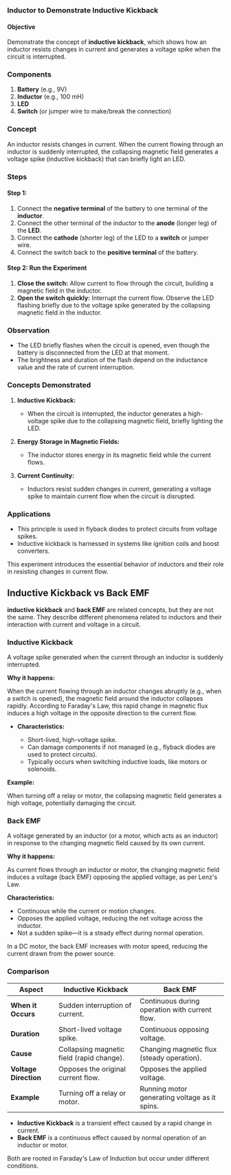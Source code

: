 ### **Inductor to Demonstrate Inductive Kickback**

#### **Objective**

Demonstrate the concept of **inductive kickback**, which shows how an inductor resists changes in current and generates a voltage spike when the circuit is interrupted.

### **Components**

1. **Battery** (e.g., 9V)
2. **Inductor** (e.g., 100 mH)
3. **LED**
4. **Switch** (or jumper wire to make/break the connection)

### **Concept**

An inductor resists changes in current. When the current flowing through an inductor is suddenly interrupted, the collapsing magnetic field generates a voltage spike (inductive kickback) that can briefly light an LED.

### **Steps**

#### Step 1: 

1. Connect the **negative terminal** of the battery to one terminal of the **inductor**.
2. Connect the other terminal of the inductor to the **anode** (longer leg) of the **LED**.
3. Connect the **cathode** (shorter leg) of the LED to a **switch** or jumper wire.
4. Connect the switch back to the **positive terminal** of the battery.

#### Step 2: Run the Experiment

1. **Close the switch:** Allow current to flow through the circuit, building a magnetic field in the inductor.
2. **Open the switch quickly:** Interrupt the current flow. Observe the LED flashing briefly due to the voltage spike generated by the collapsing magnetic field in the inductor.

### **Observation**

- The LED briefly flashes when the circuit is opened, even though the battery is disconnected from the LED at that moment.
- The brightness and duration of the flash depend on the inductance value and the rate of current interruption.

### **Concepts Demonstrated**

1. **Inductive Kickback:**
   - When the circuit is interrupted, the inductor generates a high-voltage spike due to the collapsing magnetic field, briefly lighting the LED.
   
2. **Energy Storage in Magnetic Fields:**
   - The inductor stores energy in its magnetic field while the current flows.

3. **Current Continuity:**
   - Inductors resist sudden changes in current, generating a voltage spike to maintain current flow when the circuit is disrupted.

### **Applications**

- This principle is used in flyback diodes to protect circuits from voltage spikes.
- Inductive kickback is harnessed in systems like ignition coils and boost converters.

This experiment introduces the essential behavior of inductors and their role in resisting changes in current flow.

## Inductive Kickback vs Back EMF

**inductive kickback** and **back EMF** are related concepts, but they are not the same. They describe different phenomena related to inductors and their interaction with current and voltage in a circuit.

### **Inductive Kickback**

A voltage spike generated when the current through an inductor is suddenly interrupted.

**Why it happens:** 

When the current flowing through an inductor changes abruptly (e.g., when a switch is opened), the magnetic field around the inductor collapses rapidly. According to Faraday's Law, this rapid change in magnetic flux induces a high voltage in the opposite direction to the current flow.

- **Characteristics:**

  - Short-lived, high-voltage spike.
  - Can damage components if not managed (e.g., flyback diodes are used to protect circuits).
  - Typically occurs when switching inductive loads, like motors or solenoids.

**Example:** 

When turning off a relay or motor, the collapsing magnetic field generates a high voltage, potentially damaging the circuit.

### **Back EMF**

A voltage generated by an inductor (or a motor, which acts as an inductor) in response to the changing magnetic field caused by its own current.

**Why it happens:** 

As current flows through an inductor or motor, the changing magnetic field induces a voltage (back EMF) opposing the applied voltage, as per Lenz's Law.

**Characteristics:**

  - Continuous while the current or motion changes.
  - Opposes the applied voltage, reducing the net voltage across the inductor.
  - Not a sudden spike—it is a steady effect during normal operation.

In a DC motor, the back EMF increases with motor speed, reducing the current drawn from the power source.

### **Comparison**

| **Aspect**              | **Inductive Kickback**                          | **Back EMF**                                     |
|--------------------------|------------------------------------------------|-------------------------------------------------|
| **When it Occurs**       | Sudden interruption of current.                | Continuous during operation with current flow.  |
| **Duration**             | Short-lived voltage spike.                     | Continuous opposing voltage.                    |
| **Cause**                | Collapsing magnetic field (rapid change).      | Changing magnetic flux (steady operation).      |
| **Voltage Direction**    | Opposes the original current flow.             | Opposes the applied voltage.                    |
| **Example**              | Turning off a relay or motor.                  | Running motor generating voltage as it spins.   |


- **Inductive Kickback** is a transient effect caused by a rapid change in current.
- **Back EMF** is a continuous effect caused by normal operation of an inductor or motor.

Both are rooted in Faraday's Law of Induction but occur under different conditions.
